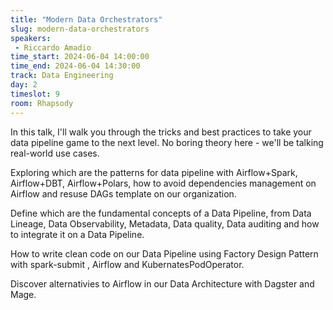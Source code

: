 ```yaml
---
title: "Modern Data Orchestrators"
slug: modern-data-orchestrators
speakers:
 - Riccardo Amadio
time_start: 2024-06-04 14:00:00
time_end: 2024-06-04 14:30:00
track: Data Engineering
day: 2
timeslot: 9
room: Rhapsody
---
```


In this talk, I'll walk you through the tricks and best practices to take your data pipeline game to the next level. No boring theory here - we'll be talking real-world use cases. 
 
 Exploring which are the patterns for data pipeline with Airflow+Spark, Airflow+DBT, Airflow+Polars, how to avoid dependencies management on Airflow and resuse DAGs template on our organization. 
 
 Define which are the fundamental concepts of a Data Pipeline, from Data Lineage, Data Observability, Metadata, Data quality, Data auditing and how to integrate it on a Data Pipeline.
 
 How to write clean code on our Data Pipeline using Factory Design Pattern with spark-submit , Airflow and KubernatesPodOperator.
 
 Discover alternativies to Airflow in our Data Architecture with Dagster and Mage.